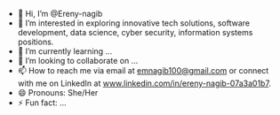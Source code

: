 - 👋 Hi, I’m @Ereny-nagib
- 👀 I’m interested in exploring innovative tech solutions, software development, data science, cyber security, information systems positions.
- 🌱 I’m currently learning ...
- 💞️ I’m looking to collaborate on ...
- 📫 How to reach me via email at emnagib100@gmail.com or connect with me on LinkedIn at www.linkedin.com/in/ereny-nagib-07a3a01b7.
- 😄 Pronouns: She/Her
- ⚡ Fun fact: ...

<!---
Ereny-nagib/Ereny-nagib is a ✨ special ✨ repository because its `README.md` (this file) appears on your GitHub profile.
You can click the Preview link to take a look at your changes.
--->
